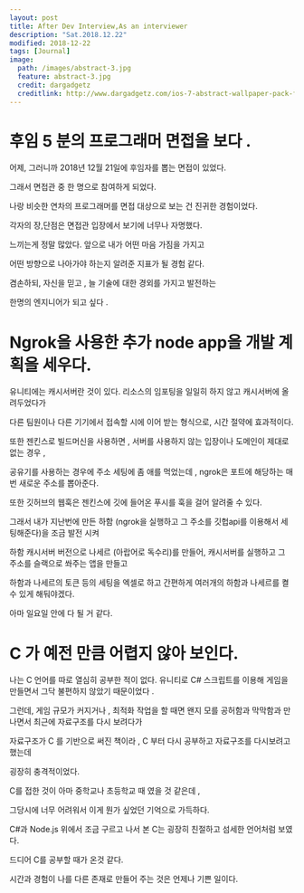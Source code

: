 ```yaml
---
layout: post
title: After Dev Interview,As an interviewer
description: "Sat.2018.12.22"
modified: 2018-12-22
tags: [Journal]
image:
  path: /images/abstract-3.jpg
  feature: abstract-3.jpg
  credit: dargadgetz
  creditlink: http://www.dargadgetz.com/ios-7-abstract-wallpaper-pack-for-iphone-5-and-ipod-touch-retina/
---
```


# 후임 5 분의 프로그래머 면접을 보다 . 

어제, 그러니까 2018년 12월 21일에 후임자를 뽑는 면접이 있었다.

그래서 면접관 중 한 명으로 참여하게 되었다. 

나랑 비슷한 연차의 프로그래머를 면접 대상으로 보는 건 진귀한 경험이었다.

각자의 장,단점은 면접관 입장에서 보기에 너무나 자명했다. 

느끼는게 정말 많았다. 앞으로 내가 어떤 마음 가짐을 가지고 

어떤 방향으로 나아가야 하는지 알려준 지표가 될 경험 같다. 

겸손하되, 자신을 믿고 , 늘 기술에 대한 경외를 가지고 발전하는 

한명의 엔지니어가 되고 싶다 . 

# Ngrok을 사용한 추가 node app을 개발 계획을 세우다. 

유니티에는 캐시서버란 것이 있다. 리소스의 임포팅을 일일히 하지 않고 캐시서버에 올려두었다가 

다른 팀원이나 다른 기기에서 접속할 시에 이어 받는 형식으로, 시간 절약에 효과적이다. 

또한 젠킨스로 빌드머신을 사용하면 , 서버를 사용하지 않는 입장이나 도메인이 제대로 없는 경우 , 

공유기를 사용하는 경우에 주소 세팅에 좀 애를 먹었는데 , ngrok은 포트에 해당하는 매번 새로운 주소를 뽑아준다.

또한 깃허브의 웹훅은 젠킨스에 깃에 들어온 푸시를 훅을 걸어 알려줄 수 있다.

그래서 내가 지난번에 만든 하함 (ngrok을 실행하고 그 주소를 깃헙api를 이용해서 세팅해준다)을 조금 발전 시켜 

하함 캐시서버 버전으로 나세르 (아랍어로 독수리)를 만들어, 캐시서버를 실행하고 그 주소를 슬랙으로 쏴주는 앱을 만들고

하함과 나세르의 토큰 등의 세팅을 엑셀로 하고 간편하게 여러개의 하함과 나세르를 켤 수 있게 해둬야겠다. 

아마 일요일 안에 다 될 거 같다.  

# C 가 예전 만큼 어렵지 않아 보인다. 

나는 C 언어를 따로 열심히 공부한 적이 없다. 유니티로 C# 스크립트를 이용해 게임을 만들면서 그닥 불편하지 않았기 때문이었다 .

그런데, 게임 규모가 커지거나 , 최적화 작업을 할 때면 왠지 모를 공허함과 막막함과 만나면서 최근에 자료구조를 다시 보려다가 

자료구조가 C 를 기반으로 써진 책이라 , C 부터 다시 공부하고 자료구조를 다시보려고 했는데 

굉장히 충격적이었다. 

C를 접한 것이 아마 중학교나 초등학교 때 였을 것 같은데 ,

그당시에 너무 어려워서 이게 뭔가 싶었던 기억으로 가득하다.

C#과 Node.js 위에서 조금 구르고 나서 본 C는 굉장히 친절하고 섬세한 언어처럼 보였다.

드디어 C를 공부할 때가 온것 같다. 

시간과 경험이 나를 다른 존재로 만들어 주는 것은 언제나 기쁜 일이다. 